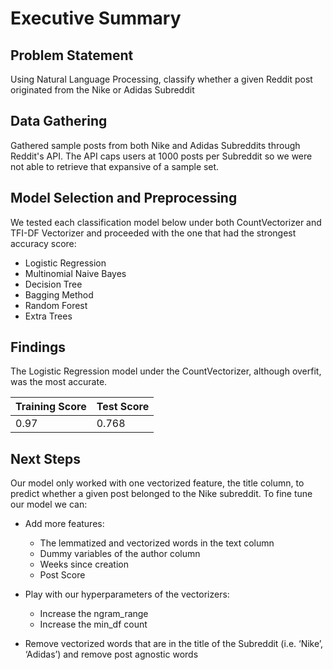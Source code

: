 # Executive Summary

## Problem Statement

Using Natural Language Processing, classify whether a given Reddit post originated from the Nike or Adidas Subreddit

## Data Gathering

Gathered sample posts from both Nike and Adidas Subreddits through Reddit's API. The API caps users at 1000 posts per Subreddit so we were not able to retrieve that expansive of a sample set.

## Model Selection and Preprocessing

We tested each classification model below under both CountVectorizer and TFI-DF Vectorizer and proceeded with the one that had the strongest accuracy score:

- Logistic Regression
- Multinomial Naive Bayes
- Decision Tree
- Bagging Method
- Random Forest
- Extra Trees

## Findings

The Logistic Regression model under the CountVectorizer, although overfit, was the most accurate.

|Training Score| Test Score|
|---|---|
|0.97|0.768|

## Next Steps

Our model only worked with one vectorized feature, the title column, to predict whether a given post belonged to the Nike subreddit. To fine tune our model we can:

- Add more features:

    - The lemmatized and vectorized words in the text column
    - Dummy variables of the author column
    - Weeks since creation
    - Post Score

- Play with our hyperparameters of the vectorizers:

    - Increase the ngram_range
    - Increase the min_df count

- Remove vectorized words that are in the title of the Subreddit (i.e. ‘Nike’, ‘Adidas’) and remove post agnostic words